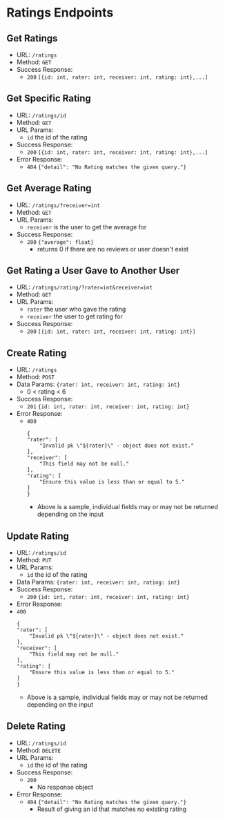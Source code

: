 # Ratings Endpoints

## Get Ratings

- URL: `/ratings`
- Method: `GET`
- Success Response:
  - `200`
    `[{id: int, rater: int, receiver: int, rating: int},...]`

## Get Specific Rating

- URL: `/ratings/id`
- Method: `GET`
- URL Params:
  - `id` the id of the rating
- Success Response:
  - `200`
    `[{id: int, rater: int, receiver: int, rating: int},...]`
- Error Response:
  - `404`
    `{"detail": "No Rating matches the given query."}`

## Get Average Rating

- URL: `/ratings/?receiver=int`
- Method: `GET`
- URL Params:
  - `receiver` is the user to get the average for
- Success Response:
  - `200`
    `{"average": float}`
    - returns 0 if there are no reviews or user doesn't exist

## Get Rating a User Gave to Another User

- URL: `/ratings/rating/?rater=int&receiver=int`
- Method: `GET`
- URL Params:
  - `rater` the user who gave the rating
  - `receiver` the user to get rating for
- Success Response:
  - `200`
    `[{id: int, rater: int, receiver: int, rating: int}]`

## Create Rating

- URL: `/ratings`
- Method: `POST`
- Data Params: `{rater: int, receiver: int, rating: int}`
  -  0 < rating < 6
- Success Response:
  - `201`
    `{id: int, rater: int, receiver: int, rating: int}`
- Error Response:
  - `400`
    ```
    {
    "rater": [
        "Invalid pk \"${rater}\" - object does not exist."
    ],
    "receiver": [
        "This field may not be null."
    ],
    "rating": [
        "Ensure this value is less than or equal to 5."
    ]
    }
    ```
    - Above is a sample, individual fields may or may not be returned depending on the input

## Update Rating

- URL: `/ratings/id`
- Method: `PUT`
- URL Params:
  - `id` the id of the rating
- Data Params: `{rater: int, receiver: int, rating: int}`
- Success Response:
  - `200`
    `{id: int, rater: int, receiver: int, rating: int}`
- Error Response:
 - `400`
    ```
    {
    "rater": [
        "Invalid pk \"${rater}\" - object does not exist."
    ],
    "receiver": [
        "This field may not be null."
    ],
    "rating": [
        "Ensure this value is less than or equal to 5."
    ]
    }
    ```
    - Above is a sample, individual fields may or may not be returned depending on the input

## Delete Rating

- URL: `/ratings/id`
- Method: `DELETE`
- URL Params:
  - `id` the id of the rating
- Success Response:
  - `200`
    - No response object
- Error Response:
  - `404`
    `{"detail": "No Rating matches the given query."}`
    - Result of giving an id that matches no existing rating